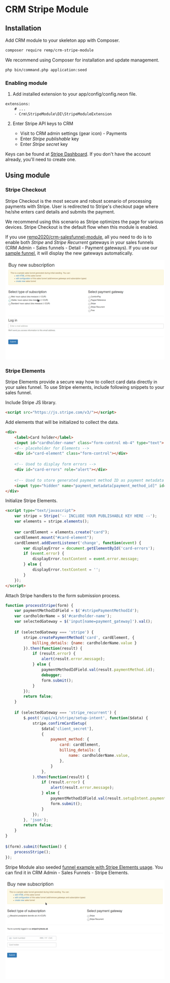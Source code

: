# CRM Stripe Module

## Installation

Add CRM module to your skeleton app with Composer.

```bash
composer require remp/crm-stripe-module
```

We recommend using Composer for installation and update management.

```bash
php bin/command.php application:seed
```

### Enabling module

1. Add installed extension to your app/config/config.neon file.

```neon
extensions:
	# ...
	- Crm\StripeModule\DI\StripeModuleExtension
```

2. Enter Stripe API keys to CRM

    - Visit to CRM admin settings (gear icon) - Payments
    - Enter *Stripe publishable* key
    - Enter *Stripe secret* key
    
Keys can be found at [Stripe Dashboard](https://dashboard.stripe.com/test/apikeys). If you don't have the account already, you'll need to create one.  

## Using module

### Stripe Checkout

Stripe Checkout is the most secure and robust scenario of processing payments with Stripe. User is redirected to Stripe's checkout page where he/she enters card details and submits the payment.

We recommend using this scenario as Stripe optimizes the page for various devices. Stripe Checkout is the default flow when this module is enabled.

If you use [remp2020/crm-salesfunnel-module](https://github.com/remp2020/crm-salesfunnel-module), all you need to do is to enable both *Stripe* and *Stripe Recurrent* gateways in your sales funnels (CRM Admin - Sales funnels - Detail - Payment gateways). If you use our [sample funnel](https://github.com/remp2020/crm-salesfunnel-module/blob/master/src/seeders/sales_funnels/sample.twig), it will display the new gateways automatically.

![Stripe Checkout](./docs/stripe_checkout.gif)

### Stripe Elements

Stripe Elements provide a secure way how to collect card data directly in your sales funnel. To use Stripe elements, include following snippets to your sales funnel.

Include Stripe JS library.

```html
<script src="https://js.stripe.com/v3/"></script>
```

Add elements that will be initialized to collect the data.

```html
<div>
    <label>Card holder</label>
    <input id="cardholder-name" class="form-control mb-4" type="text">
    <!-- placeholder for Elements -->
    <div id="card-element" class="form-control"></div>

    <!-- Used to display form errors -->
    <div id="card-errors" role="alert"></div>

    <!-- Used to store generated payment method ID as payment metadata -->
    <input type="hidden" name="payment_metadata[payment_method_id]" id="stripePaymentMethodId">
</div>
```

Initialize Stripe Elements.

```html
<script type="text/javascript">
    var stripe = Stripe('-- INCLUDE YOUR PUBLISHABLE KEY HERE --');
    var elements = stripe.elements();

    var cardElement = elements.create("card");
    cardElement.mount("#card-element");
    cardElement.addEventListener('change', function(event) {
        var displayError = document.getElementById('card-errors');
        if (event.error) {
            displayError.textContent = event.error.message;
        } else {
            displayError.textContent = '';
        }
    });
</script>
```

Attach Stripe handlers to the form submission process.

```js
function processStripe(form) {
    var paymentMethodIdField = $('#stripePaymentMethodId');
    var cardholderName = $('#cardholder-name');
    var selectedGateway = $('input[name=payment_gateway]').val();

    if (selectedGateway === 'stripe') {
        stripe.createPaymentMethod('card', cardElement, {
            billing_details: {name: cardholderName.value }
        }).then(function(result) {
            if (result.error) {
                alert(result.error.message);
            } else {
                paymentMethodIdField.val(result.paymentMethod.id);
                debugger;
                form.submit();
            }
        });
        return false;
    }

    if (selectedGateway === 'stripe_recurrent') {
        $.post('/api/v1/stripe/setup-intent', function($data) {
            stripe.confirmCardSetup(
                $data['client_secret'],
                {
                    payment_method: {
                        card: cardElement,
                        billing_details: {
                            name: cardholderName.value,
                        },
                    }
                },
            ).then(function(result) {
                if (result.error) {
                    alert(result.error.message);
                } else {
                    paymentMethodIdField.val(result.setupIntent.payment_method);
                    form.submit();
                }
            });
        }, 'json');
        return false;
    }
}

$(form).submit(function() {
    processStripe();
});
```
Stripe Module also seeded [funnel example with Stripe Elements usage](). You can find it in CRM Admin - Sales Funnels - Stripe Elements.

![Stripe Elements 3D secure](./docs/stripe_elements_3dsecure.gif)